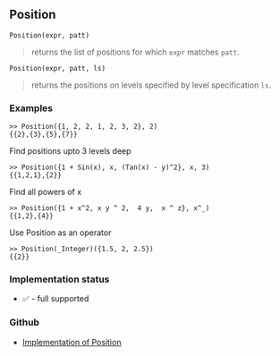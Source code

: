 ## Position

```
Position(expr, patt)
```

> returns the list of positions for which `expr` matches `patt`.

```
Position(expr, patt, ls) 
```

> returns the positions on levels specified by level specification `ls`.

### Examples

```
>> Position({1, 2, 2, 1, 2, 3, 2}, 2)
{{2},{3},{5},{7}} 
```

Find positions upto 3 levels deep

```
>> Position({1 + Sin(x), x, (Tan(x) - y)^2}, x, 3)
{{1,2,1},{2}} 
```

Find all powers of x

```
>> Position({1 + x^2, x y ^ 2,  4 y,  x ^ z}, x^_)
{{1,2},{4}} 
```

Use Position as an operator

```
>> Position(_Integer)({1.5, 2, 2.5})
{{2}}
```






### Implementation status

* &#x2705; - full supported

### Github

* [Implementation of Position](https://github.com/axkr/symja_android_library/blob/master/symja_android_library/matheclipse-core/src/main/java/org/matheclipse/core/builtin/ListFunctions.java#L5043) 
